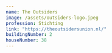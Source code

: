 ```yaml
---
name: The Outsiders
image: /assets/outsiders-logo.jpeg
profession: Stichting
link: "https://theoutsidersunion.nl/"
buildingNumber: 2
houseNumber: 38
---
```


